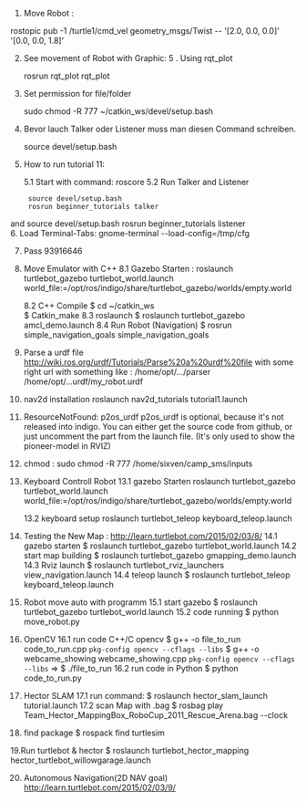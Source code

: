 
1. Move Robot : 

rostopic pub -1 /turtle1/cmd_vel geometry_msgs/Twist -- '[2.0, 0.0, 0.0]' '[0.0, 0.0, 1.8]'

2. See movement of Robot with Graphic: 5 . Using rqt_plot

	rosrun rqt_plot rqt_plot

3. Set permission for file/folder

	sudo chmod -R 777 ~/catkin_ws/devel/setup.bash

4. Bevor lauch Talker oder Listener muss man diesen Command schreiben.

	source devel/setup.bash

5. How to run tutorial 11:

	5.1 Start with command: 
		roscore
	5.2 Run Talker and Listener

		source devel/setup.bash
		rosrun beginner_tutorials talker
and
		source devel/setup.bash
		rosrun beginner_tutorials listener				
6. Load Terminal-Tabs:
	gnome-terminal --load-config=/tmp/cfg

7. Pass
93916646

8. Move Emulator with C++
	8.1 Gazebo Starten :
		roslaunch turtlebot_gazebo turtlebot_world.launch world_file:=/opt/ros/indigo/share/turtlebot_gazebo/worlds/empty.world

	8.2 C++ Compile
		$ cd ~/catkin_ws	
		$ Catkin_make
	8.3 roslaunch
		$ roslaunch turtlebot_gazebo amcl_demo.launch 
	8.4 Run Robot (Navigation)
		$ rosrun simple_navigation_goals simple_navigation_goals
9. Parse a urdf file
	http://wiki.ros.org/urdf/Tutorials/Parse%20a%20urdf%20file
	with some right url with something like : /home/opt/.../parser /home/opt/...urdf/my_robot.urdf

10. nav2d installation
	roslaunch nav2d_tutorials tutorial1.launch

11. ResourceNotFound: p2os_urdf
	p2os_urdf is optional, because it's not released into indigo. You can either get the source code from github, or just uncomment the part from the launch file. (It's only used to show the pioneer-model in RVIZ)

12. chmod :
	sudo chmod -R 777 /home/sixven/camp_sms/inputs

13. Keyboard Controll Robot
	13.1 gazebo Starten
roslaunch turtlebot_gazebo turtlebot_world.launch world_file:=/opt/ros/indigo/share/turtlebot_gazebo/worlds/empty.world

	13.2 keyboard setup
	roslaunch turtlebot_teleop keyboard_teleop.launch

14. Testing the New Map : http://learn.turtlebot.com/2015/02/03/8/
	14.1 gazebo starten
		$ roslaunch turtlebot_gazebo turtlebot_world.launch
	14.2 start map building
		$ roslaunch turtlebot_gazebo gmapping_demo.launch
	14.3 Rviz launch
		$ roslaunch turtlebot_rviz_launchers view_navigation.launch
	14.4 teleop launch
		$ roslaunch turtlebot_teleop keyboard_teleop.launch

15. Robot move auto with programm
	15.1 start gazebo
		$ roslaunch turtlebot_gazebo turtlebot_world.launch
	15.2 code running
		$ python move_robot.py
16. OpenCV
	16.1 run code C++/C opencv 
		$ g++ -o file_to_run code_to_run.cpp `pkg-config opencv --cflags --libs`
		$ g++ -o webcame_showing webcame_showing.cpp `pkg-config opencv --cflags --libs` 
	=>	$ ./file_to_run
	16.2 run code in Python
		$ python code_to_run.py
17. Hector SLAM
	17.1 run command:
		$ roslaunch hector_slam_launch tutorial.launch
	17.2 scan Map with .bag
		$ rosbag play Team_Hector_MappingBox_RoboCup_2011_Rescue_Arena.bag  --clock

18. find package
	$ rospack find turtlesim

19.Run turtlebot & hector
	 $ roslaunch turtlebot_hector_mapping hector_turtlebot_willowgarage.launch
 
20. Autonomous Navigation(2D NAV goal)
	http://learn.turtlebot.com/2015/02/03/9/





